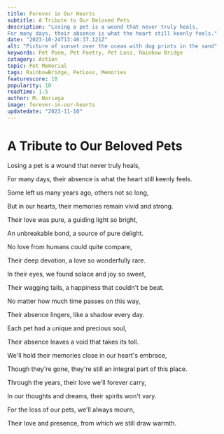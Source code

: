 ```yaml
---
title: Forever in Our Hearts
subtitle: A Tribute to Our Beloved Pets
description: "Losing a pet is a wound that never truly heals,
For many days, their absence is what the heart still keenly feels."
date: "2023-10-24T13:46:37.121Z"
alt: "Picture of sunset over the ocean with dog prints in the sand"
keywords: Pet Poem, Pet Poetry, Pet Loss, Rainbow Bridge
catagory: Action
topic: Pet Memorial
tags: RainbowBridge, PetLoss, Memories
featurescore: 10
popularity: 10
readtime: 1.5
author: M. Noriega
image: forever-in-our-hearts
updatedate: "2023-11-10"
---
```


# **A Tribute to Our Beloved Pets**

Losing a pet is a wound that never truly heals,

For many days, their absence is what the heart still keenly feels.

Some left us many years ago, others not so long,

But in our hearts, their memories remain vivid and strong.

Their love was pure, a guiding light so bright,

An unbreakable bond, a source of pure delight.

No love from humans could quite compare,

Their deep devotion, a love so wonderfully rare.

In their eyes, we found solace and joy so sweet,

Their wagging tails, a happiness that couldn't be beat.

No matter how much time passes on this way,

Their absence lingers, like a shadow every day.

Each pet had a unique and precious soul,

Their absence leaves a void that takes its toll.

We'll hold their memories close in our heart's embrace,

Though they're gone, they're still an integral part of this place.

Through the years, their love we'll forever carry,

In our thoughts and dreams, their spirits won't vary.

For the loss of our pets, we'll always mourn,

Their love and presence, from which we still draw warmth.
